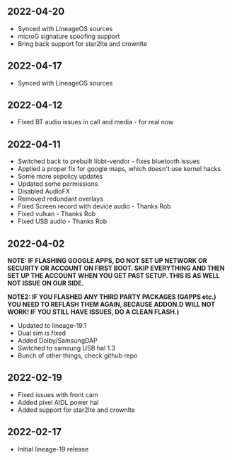 ## 2022-04-20
- Synced with LineageOS sources
- microG signature spoofing support
- Bring back support for star2lte and crownlte

## 2022-04-17
- Synced with LineageOS sources

## 2022-04-12
- Fixed BT audio issues in call and media - for real now

## 2022-04-11
- Switched back to prebuilt libbt-vendor - fixes bluetooth issues
- Applied a proper fix for google maps, which doesn't use kernel hacks 
- Some more sepolicy updates
- Updated some permissions
- Disabled AudioFX
- Removed redundant overlays
- Fixed Screen record with device audio - Thanks Rob
- Fixed vulkan - Thanks Rob
- Fixed USB audio - Thanks Rob

## 2022-04-02
**NOTE: IF FLASHING GOOGLE APPS, DO NOT SET UP NETWORK OR SECURITY OR ACCOUNT ON FIRST BOOT. SKIP EVERYTHING AND THEN SET UP THE ACCOUNT WHEN YOU GET PAST SETUP. THIS IS AS WELL NOT ISSUE ON OUR SIDE.**

**NOTE2: IF YOU FLASHED ANY THIRD PARTY PACKAGES (GAPPS etc.) YOU NEED TO REFLASH THEM AGAIN, BECAUSE ADDON.D WILL NOT WORK! IF YOU STILL HAVE ISSUES, DO A CLEAN FLASH.)**
- Updated to lineage-19.1
- Dual sim is fixed
- Added Dolby/SamsungDAP
- Switched to samsung USB hal 1.3
- Bunch of other things, check github repo

## 2022-02-19
- Fixed issues with front cam
- Added pixel AIDL power hal
- Added support for star2lte and crownlte

## 2022-02-17
- Initial lineage-19 release

